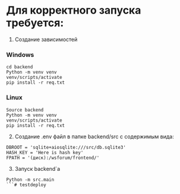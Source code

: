 # **Для корректного запуска требуется:**
1) Создание зависимостей 
### Windows
```
cd backend
Python -m venv venv
venv/scripts/activate
pip install -r req.txt
```
### Linux
```
Source backend
Python -m venv venv
venv/scripts/activate
pip install -r req.txt
```

2) Создание .env файл в папке backend/src с содержимым вида:
```
DBROOT = 'sqlite+aiosqlite:///src/db.sqlite3'
HASH_KEY = 'Here is hash key'
FPATH = '(диск):/wsforum/frontend/'
```
3) Запуск backend`a
```
Python -m src.main
```#   t e s t d e p l o y 
 
 
